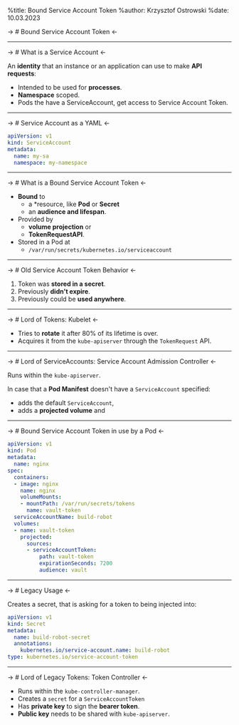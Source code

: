 %title: Bound Service Account Token
%author: Krzysztof Ostrowski
%date: 10.03.2023

-> # Bound Service Account Token <-

-------------------------------------------------
-> # What is a Service Account <-

An **identity** that an instance or an application can use to make **API requests**:

- Intended to be used for **processes**.
- **Namespace** scoped.
- Pods the have a ServiceAccount, get access to Service Account Token.

-------------------------------------------------
-> # Service Account as a YAML <-

```yaml
apiVersion: v1
kind: ServiceAccount
metadata:
  name: my-sa
  namespace: my-namespace
```

-------------------------------------------------
-> # What is a Bound Service Account Token  <-

- **Bound** to
    - a *resource, like **Pod** or **Secret**
    - an **audience and lifespan**.
- Provided by 
    - **volume projection** or 
    - **TokenRequestAPI**.
- Stored in a Pod at
    - `/var/run/secrets/kubernetes.io/serviceaccount`

-------------------------------------------------
-> # Old Service Account Token Behavior  <-

1. Token was **stored in a secret**.
2. Previously **didn't expire**.
3. Previously could be **used anywhere**.

-------------------------------------------------
-> # Lord of Tokens: Kubelet <-

- Tries to **rotate** it after 80% of its lifetime is over.
- Acquires it from the `kube-apiserver` through the `TokenRequest` API.

-------------------------------------------------
-> # Lord of ServiceAccounts: Service Account Admission Controller <-

Runs within the `kube-apiserver`.

In case that a **Pod Manifest** doesn't have a `ServiceAccount` specified:
- adds the default `ServiceAccount`,
- adds a **projected volume** and

-------------------------------------------------
-> # Bound Service Account Token in use by a Pod <-

```yaml
apiVersion: v1
kind: Pod
metadata:
  name: nginx
spec:
  containers:
  - image: nginx
    name: nginx
    volumeMounts:
    - mountPath: /var/run/secrets/tokens
      name: vault-token
  serviceAccountName: build-robot 
  volumes:
  - name: vault-token
    projected:
      sources:
      - serviceAccountToken:
          path: vault-token 
          expirationSeconds: 7200 
          audience: vault
```

-------------------------------------------------
-> # Legacy Usage <-

Creates a secret, that is asking for a token to being injected into:

```yaml
apiVersion: v1
kind: Secret
metadata:
  name: build-robot-secret
  annotations:
    kubernetes.io/service-account.name: build-robot
type: kubernetes.io/service-account-token
```

-------------------------------------------------
-> # Lord of Legacy Tokens: Token Controller <-

- Runs within the `kube-controller-manager`.
- Creates a `secret` for a `ServiceAccountToken` 
- Has **private key** to sign the **bearer token**.
- **Public key** needs to be shared with `kube-apiserver`.

